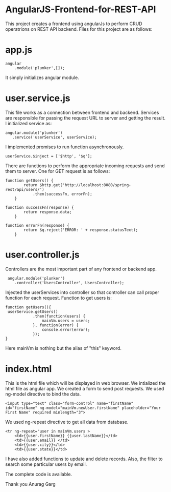 # AngularJS-Frontend-for-REST-API

This project creates a frontend using angularJs to perform CRUD operatrions on REST API backend.
Files for this project are as follows:

# app.js

    angular
        .module('plunker',[]);

It simply initializes angular module.

# user.service.js

This file works as a connection between frontend and backend. Services are responsible for passing the request URL to server and getting the result.
I initialized service as: 

    angular.module('plunker')
       .service('userService', userService);

I implemented promises to run function asynchronously.

    userService.$inject = ['$http', '$q'];

There are functions to perform the appropriate incoming requests and send them to server. One for GET request is as follows:

    function getUsers() {
            return $http.get('http://localhost:8080/spring-rest/api/users/')
                .then(successFn, errorFn);
        }

    function successFn(response) {
            return response.data;
        }

    function errorFn(response) {
            return $q.reject('ERROR: ' + response.statusText);
        }

# user.controller.js

Controllers are the most important part of any frontend or backend app. 

     angular.module('plunker')
        .controller('UsersController', UsersController);
        
Injected the userServices into controller so that controller can call proper function for each request.
Function to get users is:

    function getUsers(){
     userService.getUsers()
                .then(function(users) {
                    mainVm.users = users;
                }, function(error) {
                    console.error(error);
                });
    }
Here mainVm is nothing but the alias of "this" keyword. 

# index.html

This is the html file which will be displayed in web browser.
We intialized the html file as angular app.
    <html ng-app="plunker">
We created a form to send post requests. We used ng-model directive to bind the data.

    <input type="text" class="form-control" name="firstName" id="firstName" ng-model="mainVm.newUser.firstName" placeholder="Your First Name" required minlength="3">
    
We used ng-repeat directive to get all data from database.

    <tr ng-repeat="user in mainVm.users >
        <td>{{user.firstName}} {{user.lastName}}</td>
        <td>{{user.email}} </td>
        <td>{{user.city}}</td>
        <td>{{user.state}}</td>
        
I have also added functions to update and delete records. Also, the filter to search some particular users by email.

The complete code is available.

Thank you
Anurag Garg

